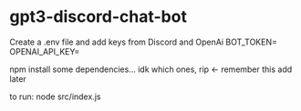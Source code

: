 # gpt3-discord-chat-bot

Create a .env file and add keys from Discord and OpenAi
BOT_TOKEN=
OPENAI_API_KEY=

npm install some dependencies... idk which ones, rip <- remember this add later

to run: node src/index.js 
